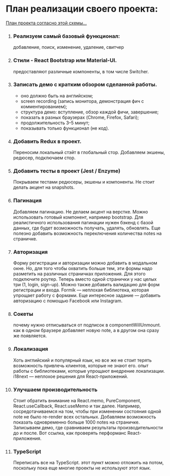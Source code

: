 # План реализации своего проекта:
[План проекта согласно этой схемы...](https://dou.ua/lenta/columns/12-steps-for-junior-react-developer/)

1. ### Реализуем самый базовый функционал:
   добавление, поиск, изменение, удаление, свитчер


2. ### Стили - React Bootstrap или Material-UI.
   предоставляют различные компоненты, в том числе Switcher.


3. ### Записать демо с кратким обзором сделанной работы.
   * оно должно быть на английском;
   * screen recording (запись монитора, демонстрация фич с комментированием);
   * структура демо: вступление, обзор каждой фичи, завершение;
   * показать в разных браузерах (Chrome, Firefox, Safari);
   * продолжительность 3–5 минут;
   * показывать только функционал (не код).


4. ### Добавить Redux в проект.
   Переносим локальный стэйт в глобальный стор. Добавляем экшены, редюсер, подключаем стор.


5. ### Добавить тесты в проект (Jest / Enzyme)
   Покрываем тестами редюсеры, экшены и компоненты. Не стоит делать акцент на snapshots.


6. ### Пагинация
   Добавляем пагинацию. Не делаем акцент на верстке. Можно использовать готовый компонент, например bootstrap. Для реалистичного использования пагинации нужен бэкенд с базой данных, где будет возможность получать, удалять, обновлять. Еще полезно добавить возможность переключения количества notes на страничке.


7. ### Авторизация
   Форму регистрации и авторизации можно добавить в модальном окне. Но, для того чтобы охватить больше тем, эти формы надо разметить на различных страничках приложения. Для этого подключите роутер. Теперь вместо одной странички у нас целых три (1, login, sign-up). Можно также добавить валидацию для форм регистрации и входа. Formik — неплохая библиотека, которая упрощает работу с формами. Еще интересное задание — добавить авторизацию с помощью Facebook или Instagram.


8. ### Сокеты
   почему нужно отписываться от подписок в componentWillUnmount. как в одном браузере добавляет новую note, а в другом она сразу же появляется.


9. ### Локализация
   Хоть английский и популярный язык, но все же не стоит терять возможность привлечь клиентов, которые не знают его. опыт работы с библиотеками, которые упрощают внедрение локализации. i18next — неплохое решения для React-приложений.


10. ### Улучшаем производительность
    Стоит обратить внимание на React.memo, PureComponent, React.useCallback, React.useMemo и так далее. Например, сосредотачиваемся на том, чтобы при изменении состояния одной note не было re-render всех остальных. Добавляем возможность показать одновременно больше 1000 notes на страничке. Записываем демо, где сравниваем результаты производительности до и после. Вот ссылка, как проверять перформанс React-приложения.


11. ### TypeScript
    Переписать все на TypeScript. этот пункт можно отложить на потом, поскольку пока еще многие проекты не используют этот язык.
